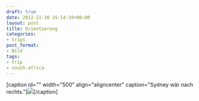 ```yaml
---
draft: true
date: 2012-11-30 15:14:19+00:00
layout: post
title: Orientierung
categories:
- trips
post_format:
- Bild
tags:
- trip
- south-africa
---
```


[caption id="" width="500" align="aligncenter" caption="Sydney wär nach rechts."][![](http://clemi.ag3r.at/wp-content/uploads/2012/11/wpid-Photo-30.11.2012-1354.jpg)](http://clemi.ag3r.at/wp-content/uploads/2012/11/wpid-Photo-30.11.2012-1354.jpg)[/caption]


